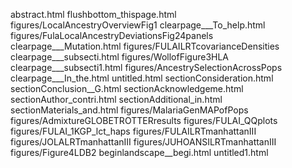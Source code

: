 abstract.html
flushbottom_thispage.html
figures/LocalAncestryOverviewFig1
clearpage___To_help.html
figures/FulaLocalAncestryDeviationsFig24panels
clearpage___Mutation.html
figures/FULAILRTcovarianceDensities
clearpage___subsecti.html
figures/WollofFigure3HLA
clearpage___subsecti1.html
figures/AncestrySelectionAcrossPops
clearpage___In_the.html
untitled.html
sectionConsideration.html
sectionConclusion__G.html
sectionAcknowledgeme.html
sectionAuthor_contri.html
sectionAdditional_in.html
sectionMaterials_and.html
figures/MalariaGenMAPofPops
figures/AdmixtureGLOBETROTTERresults
figures/FULAI_QQplots
figures/FULAI_1KGP_lct_haps
figures/FULAILRTmanhattanIII
figures/JOLALRTmanhattanIII
figures/JUHOANSILRTmanhattanIII
figures/Figure4LDB2
beginlandscape__begi.html
untitled1.html